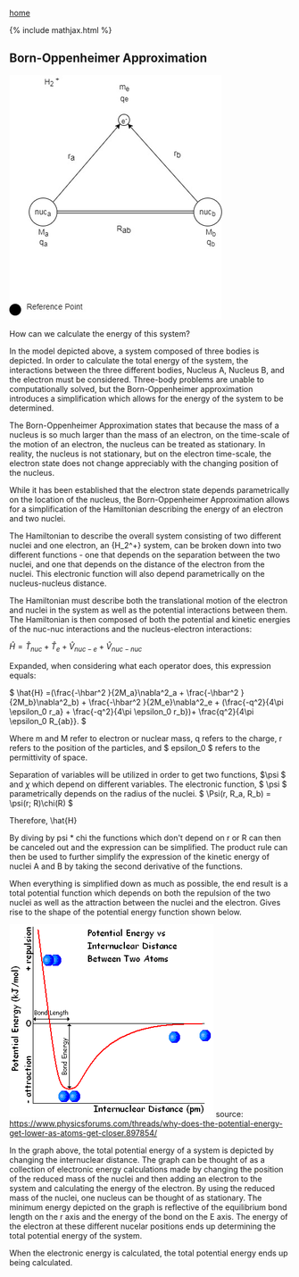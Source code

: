 [home](/README.md)

{% include mathjax.html %}

## Born-Oppenheimer Approximation

 ![Hydrogen](h2.jpg)

 How can we calculate the energy of this system? 
 
In the model depicted above, a system composed of three bodies is depicted. In order to calculate the total energy of the system, the interactions between the three different bodies, Nucleus A, Nucleus B, and the electron must be considered. Three-body problems are unable to computationally solved, but the Born-Oppenheimer approximation introduces a simplification which allows for the energy of the system to be determined. 

The Born-Oppenheimer Approximation states that because the mass of a nucleus is so much larger than the mass of an electron, on the time-scale of the motion of an electron, the nucleus can be treated as stationary. In reality, the nucleus is not stationary, but on the electron time-scale, the electron state does not change appreciably with the changing position of the nucleus. 

While it has been established that the electron state depends parametrically on the location of the nucleus, the Born-Oppenheimer Approximation allows for a simplification of the Hamiltonian describing the energy of an electron and two nuclei. 

The Hamiltonian to describe the overall system consisting of two different nuclei and one electron, an {H_2^+} system, can be broken down into two different functions - one that depends on the separation between the two nuclei, and one that depends on the distance of the electron from the nuclei. This electronic function will also depend parametrically on the nucleus-nucleus distance. 

The Hamiltonian must describe both the translational motion of the electron and nuclei in the system as well as the potential interactions between them. The Hamiltonian is then composed of both the potential and kinetic energies of the nuc-nuc interactions and the nucleus-electron interactions: 

$\hat{H}=\hat{T}_{nuc}+\hat{T}_{e}+\hat{V}_{nuc-e}+\hat{V}_{nuc-nuc}$

Expanded, when considering what each operator does, this expression equals: 

$ \hat{H} =(\frac{-\hbar^2 }{2M_a}\nabla^2_a + \frac{-\hbar^2 }{2M_b}\nabla^2_b) + \frac{-\hbar^2 }{2M_e}\nabla^2_e + (\frac{-q^2}{4\pi \epsilon_0 r_a} + \frac{-q^2}{4\pi \epsilon_0 r_b})+ \frac{q^2}{4\pi \epsilon_0 R_{ab}}. $

Where m and M refer to electron or nuclear mass, q refers to the charge, r refers to the position of the particles, and $ epsilon_0 $ refers to the permittivity of space. 

Separation of variables will be utilized in order to get two functions, $\psi $ and $\chi$ which depend on different variables. The electronic function, $ \psi $ parametrically depends on the radius of the nuclei. 
$ \Psi(r, R_a, R_b) = \psi(r; R)\chi(R) $

Therefore, 
\hat{H}


By diving by psi * chi the functions which don't depend on r or R can then be canceled out and the expression can be simplified. The product rule can then be used to further simplify the expression of the kinetic energy of nuclei A and B by taking the second derivative of the functions. 

When everything is simplified down as much as possible, the end result is a total potential function which depends on both the repulsion of the two nuclei as well as the attraction between the nuclei and the electron. Gives rise to the shape of the potential energy function shown below. 

![PE Graph](/bondenergy.GIF)
source: https://www.physicsforums.com/threads/why-does-the-potential-energy-get-lower-as-atoms-get-closer.897854/

In the graph above, the total potential energy of a system is depicted by changing the internuclear distance. The graph can be thought of as  a collection of electronic energy calculations made by changing the position of the reduced mass of the nuclei and then adding an electron to the system and calculating the energy of the electron. By using the reduced mass of the nuclei, one nucleus can be thought of as stationary. The minimum energy depicted on the graph is reflective of the equilibrium bond length on the r axis and the energy of the bond on the E axis. The energy of the electron at these different nucelar positions ends up determining the total potential energy of the system. 

When the electronic energy is calculated, the total potential energy ends up being calculated. 

